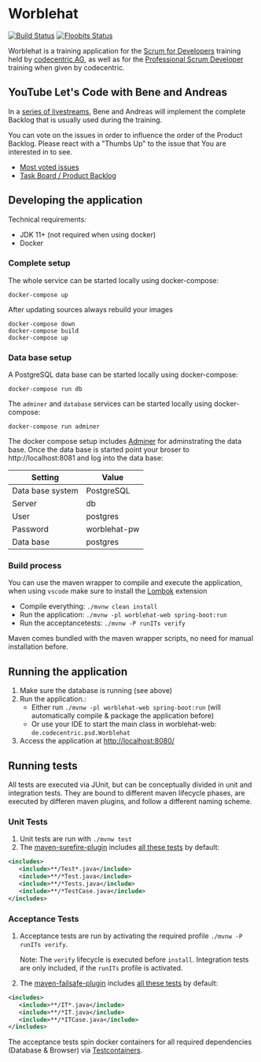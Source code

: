 # Worblehat

[![Build Status](https://travis-ci.org/scrum-for-developers/worblehat-youtube.svg?branch=master)](https://travis-ci.org/scrum-for-developers/worblehat-youtube)
[![Floobits Status](https://floobits.com/AndreasEK/worblehat-youtube.svg)](https://floobits.com/AndreasEK/worblehat-youtube/redirect)

Worblehat is a training application for the [Scrum for Developers](https://github.com/scrum-for-developers) training
held by [codecentric AG](https://www.codecentric.de/), as well as for the [Professional Scrum Developer](https://www.codecentric.de/schulung/professional-scrum-developer/#schulung-detail) training when given by codecentric.

## YouTube Let's Code with Bene and Andreas

In a [series of livestreams](https://www.youtube.com/playlist?list=PLD9VybHH2wnY6AdGpGinjwzq5brwRn85K), Bene and Andreas will implement the complete Backlog that is usually used during the training.

You can vote on the issues in order to influence the order of the Product Backlog. Please react with a "Thumbs Up" to the issue that You are interested in to see.

* [Most voted issues](https://github.com/scrum-for-developers/worblehat-youtube/issues?utf8=%E2%9C%93&q=is%3Aopen+sort%3Areactions-%2B1-desc)
* [Task Board / Product Backlog](https://github.com/scrum-for-developers/worblehat-youtube/projects/1)

## Developing the application

Technical requirements:

* JDK 11+ (not required when using docker)
* Docker

### Complete setup

The whole service can be started locally using docker-compose:

```shell
docker-compose up
```

After updating sources always rebuild your images
```shell
docker-compose down
docker-compose build
docker-compose up
```

### Data base setup

A PostgreSQL data base can be started locally using docker-compose:

```shell
docker-compose run db
```

The `adminer` and `database` services can be started locally using docker-compose:

```shell
docker-compose run adminer
```

The docker compose setup includes [Adminer](https://www.adminer.org) for adminstrating the data base.
Once the data base is started point your broser to http://localhost:8081 and log into the data base:

| Setting          | Value        |
|------------------|--------------|
| Data base system | PostgreSQL   |
| Server           | db           |
| User             | postgres     |
| Password         | worblehat-pw |
| Data base        | postgres     |

### Build process

You can use the maven wrapper to compile and execute the application, when using `vscode` make sure to install the [Lombok](https://marketplace.visualstudio.com/items?itemName=GabrielBB.vscode-lombok) extension 

* Compile everything: `./mvnw clean install`
* Run the application: `./mvnw -pl worblehat-web spring-boot:run`
* Run the acceptancetests: `./mvnw -P runITs verify`

Maven comes bundled with the maven wrapper scripts, no need for manual installation before.

## Running the application

1. Make sure the database is running (see above)
1. Run the application.:
    * Either run `./mvnw -pl worblehat-web spring-boot:run` (will automatically compile & package the application before)
    * Or use your IDE to start the main class in worblehat-web: `de.codecentric.psd.Worblehat`
1. Access the application at <http://localhost:8080/>

## Running tests

All tests are executed via JUnit, but can be conceptually divided in unit and integration tests. They are bound to different maven lifecycle phases, are executed by differen maven plugins, and follow a different naming scheme.

### Unit Tests

1. Unit tests are run with `./mvnw test`
1. The [maven-surefire-plugin](https://maven.apache.org/surefire/maven-surefire-plugin) includes
 [all these tests](https://maven.apache.org/surefire/maven-surefire-plugin/test-mojo.html#includes) by default:

 ```xml
<includes>
    <include>**/Test*.java</include>
    <include>**/*Test.java</include>
    <include>**/*Tests.java</include>
    <include>**/*TestCase.java</include>
</includes>
```

### Acceptance Tests

1. Acceptance tests are run by activating the required profile `./mvnw -P runITs verify`.

   Note: The `verify` lifecycle is executed before `install`. Integration tests are only included, if the `runITs` profile is activated.

1. The [maven-failsafe-plugin](https://maven.apache.org/surefire/maven-failsafe-plugin) includes
 [all these tests](https://maven.apache.org/surefire/maven-failsafe-plugin/integration-test-mojo.html#includes) by default:

 ```xml
<includes>
    <include>**/IT*.java</include>
    <include>**/*IT.java</include>
    <include>**/*ITCase.java</include>
</includes>
```

The acceptance tests spin docker containers for all required dependencies (Database & Browser) via [Testcontainers](https://www.testcontainers.org/).
